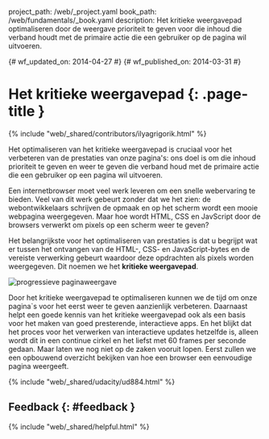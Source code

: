 project_path: /web/_project.yaml book_path: /web/fundamentals/_book.yaml description: Het kritieke weergavepad optimaliseren door de weergave prioriteit te geven voor die inhoud die verband houdt met de primaire actie die een gebruiker op de pagina wil uitvoeren.

{# wf_updated_on: 2014-04-27 #} {# wf_published_on: 2014-03-31 #}

# Het kritieke weergavepad {: .page-title }

{% include "web/_shared/contributors/ilyagrigorik.html" %}

Het optimaliseren van het kritieke weergavepad is cruciaal voor het verbeteren van de prestaties van onze pagina's: ons doel is om die inhoud prioriteit te geven en weer te geven die verband houd met de primaire actie die een gebruiker op een pagina wil uitvoeren.

Een internetbrowser moet veel werk leveren om een snelle webervaring te bieden. Veel van dit werk gebeurt zonder dat we het zien: de webontwikkelaars schrijven de opmaak en op het scherm wordt een mooie webpagina weergegeven. Maar hoe wordt HTML, CSS en JavScript door de browsers verwerkt om pixels op een scherm weer te geven?

Het belangrijkste voor het optimaliseren van prestaties is dat u begrijpt wat er tussen het ontvangen van de HTML-, CSS- en JavaScript-bytes en de vereiste verwerking gebeurt waardoor deze opdrachten als pixels worden weergegeven. Dit noemen we het **kritieke weergavepad**.

<img src="images/progressive-rendering.png"  alt="progressieve paginaweergave" />

Door het kritieke weergavepad te optimaliseren kunnen we de tijd om onze pagina`s voor het eerst weer te geven aanzienlijk verbeteren. Daarnaast helpt een goede kennis van het kritieke weergavepad ook als een basis voor het maken van goed presterende, interactieve apps. En het blijkt dat het proces voor het verwerken van interactieve updates hetzelfde is, alleen wordt dit in een continue cirkel en het liefst met 60 frames per seconde gedaan. Maar laten we nog niet op de zaken vooruit lopen. Eerst zullen we een opbouwend overzicht bekijken van hoe een browser een eenvoudige pagina weergeeft.

{% include "web/_shared/udacity/ud884.html" %}

## Feedback {: #feedback }

{% include "web/_shared/helpful.html" %}